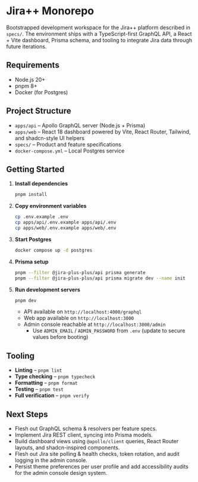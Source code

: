 # Jira++ Monorepo

Bootstrapped development workspace for the Jira++ platform described in `specs/`. The environment ships with a TypeScript-first GraphQL API, a React + Vite dashboard, Prisma schema, and tooling to integrate Jira data through future iterations.

## Requirements
- Node.js 20+
- pnpm 8+
- Docker (for Postgres)

## Project Structure
- `apps/api` – Apollo GraphQL server (Node.js + Prisma)
- `apps/web` – React 18 dashboard powered by Vite, React Router, Tailwind, and shadcn-style UI helpers
- `specs/` – Product and feature specifications
- `docker-compose.yml` – Local Postgres service

## Getting Started
1. **Install dependencies**
   ```bash
   pnpm install
   ```
2. **Copy environment variables**
   ```bash
   cp .env.example .env
   cp apps/api/.env.example apps/api/.env
   cp apps/web/.env.example apps/web/.env
   ```
3. **Start Postgres**
   ```bash
   docker compose up -d postgres
   ```
4. **Prisma setup**
   ```bash
   pnpm --filter @jira-plus-plus/api prisma generate
   pnpm --filter @jira-plus-plus/api prisma migrate dev --name init
   ```
5. **Run development servers**
   ```bash
   pnpm dev
   ```
   - API available on `http://localhost:4000/graphql`
   - Web app available on `http://localhost:3000`
   - Admin console reachable at `http://localhost:3000/admin`
     - Use `ADMIN_EMAIL` / `ADMIN_PASSWORD` from `.env` (update to secure values before booting)

## Tooling
- **Linting** – `pnpm lint`
- **Type checking** – `pnpm typecheck`
- **Formatting** – `pnpm format`
- **Testing** – `pnpm test`
- **Full verification** – `pnpm verify`

## Next Steps
- Flesh out GraphQL schema & resolvers per feature specs.
- Implement Jira REST client, syncing into Prisma models.
- Build dashboard views using `@apollo/client` queries, React Router layouts, and shadcn-inspired components.
- Flesh out Jira site polling & health checks, token rotation, and audit logging in the admin console.
- Persist theme preferences per user profile and add accessibility audits for the admin console design system.
